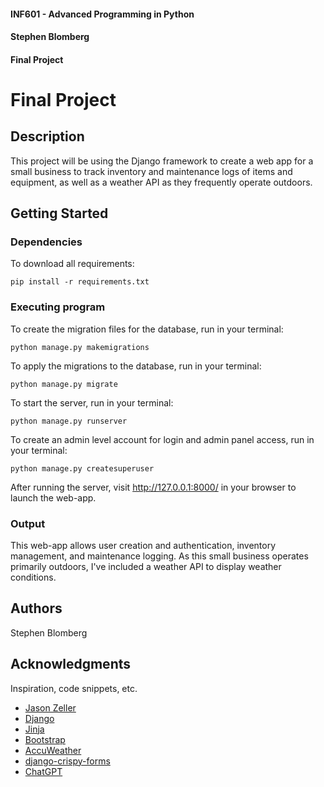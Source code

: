 #### INF601 - Advanced Programming in Python
#### Stephen Blomberg
#### Final Project


# Final Project

## Description

This project will be using the Django framework to create a web app for a small business to track inventory and maintenance logs of items and equipment, as well as a weather API as they frequently operate outdoors.

## Getting Started

### Dependencies

To download all requirements:

```
pip install -r requirements.txt
```

### Executing program

To create the migration files for the database, run in your terminal:
```
python manage.py makemigrations
```
To apply the migrations to the database, run in your terminal:
```
python manage.py migrate
```
To start the server, run in your terminal:
```
python manage.py runserver
```
To create an admin level account for login and admin panel access, run in your terminal:
```
python manage.py createsuperuser
```

After running the server, visit http://127.0.0.1:8000/ in your browser to launch the web-app.

### Output

This web-app allows user creation and authentication, inventory management, and maintenance logging. As this small business operates primarily outdoors, I've included a weather API to display weather conditions. 

## Authors

Stephen Blomberg

## Acknowledgments

Inspiration, code snippets, etc.
* [Jason Zeller](https://www.youtube.com/@profzeller)
* [Django](https://docs.djangoproject.com/en/5.0/)
* [Jinja](https://jinja.palletsprojects.com/en/stable/)
* [Bootstrap](https://getbootstrap.com/)
* [AccuWeather](https://developer.accuweather.com/)
* [django-crispy-forms](https://django-crispy-forms.readthedocs.io/en/latest/)
* [ChatGPT](https://chatgpt.com/share/674e43eb-8b44-8002-a965-168b4ffb2b90)
